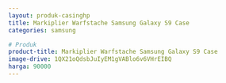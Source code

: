 ```yaml
---
layout: produk-casinghp
title: Markiplier Warfstache Samsung Galaxy S9 Case
categories: samsung

# Produk
product-title: Markiplier Warfstache Samsung Galaxy S9 Case
image-drive: 1QX21oQdsbJuIyEM1gVABlo6v6VHrEIBQ
harga: 90000
---
```


